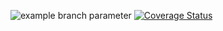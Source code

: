 ![example branch parameter](https://github.com/LarsBuergerr/muehle/actions/workflows/scala.yml/badge.svg?branch=main)
[![Coverage Status](https://coveralls.io/repos/github/LarsBuergerr/muehle/badge.svg?branch=main)](https://coveralls.io/github/LarsBuergerr/muehle?branch=main)
